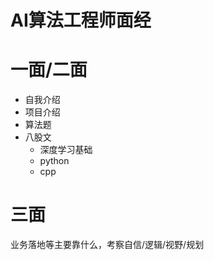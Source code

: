 # AI算法工程师面经

# 一面/二面

* 自我介绍
* 项目介绍
* 算法题
* 八股文
  * 深度学习基础
  * python
  * cpp

# 三面

业务落地等主要靠什么，考察自信/逻辑/视野/规划



























































